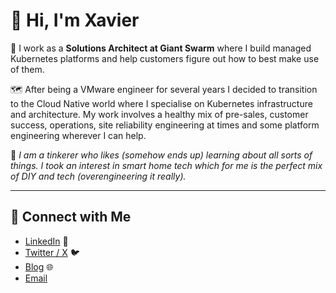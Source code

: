 # 👋 Hi, I'm Xavier

🚀 I work as a **Solutions Architect at Giant Swarm** where I build managed Kubernetes platforms and help customers figure out how to best make use of them.

🗺 After being a VMware engineer for several years I decided to transition to the Cloud Native world where I specialise on Kubernetes infrastructure and architecture. My work involves a healthy mix of pre-sales, customer success, operations, site reliability engineering at times and some platform engineering wherever I can help.

🔭 *I am a tinkerer who likes (somehow ends up) learning about all sorts of things. I took an interest in smart home tech which for me is the perfect mix of DIY and tech (overengineering it really).*

---

## 🔗 Connect with Me

- [LinkedIn](https://www.linkedin.com/in/avrillier/) 💼
- [Twitter / X](https://twitter.com/xavieravrillier) 🐦
- [Blog](https://vxav.fr) 🌐
- [Email](mailto:contact@vxav.fr)
